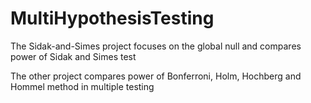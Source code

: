 # MultiHypothesisTesting

The Sidak-and-Simes project focuses on the global null and compares power of Sidak and Simes test

The other project compares power of Bonferroni, Holm, Hochberg and Hommel method in multiple testing
